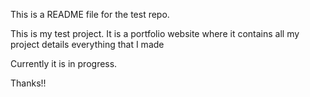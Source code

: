 This is a README file for the test repo.

This is my test project.
It is a portfolio website where it contains all my project details everything that I made 

Currently it is in progress.

Thanks!!